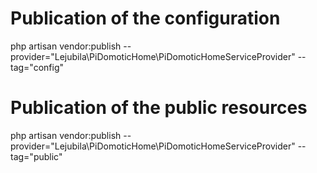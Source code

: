 # Publication of the configuration
php artisan vendor:publish --provider="Lejubila\PiDomoticHome\PiDomoticHomeServiceProvider" --tag="config"

# Publication of the public resources
php artisan vendor:publish --provider="Lejubila\PiDomoticHome\PiDomoticHomeServiceProvider" --tag="public"